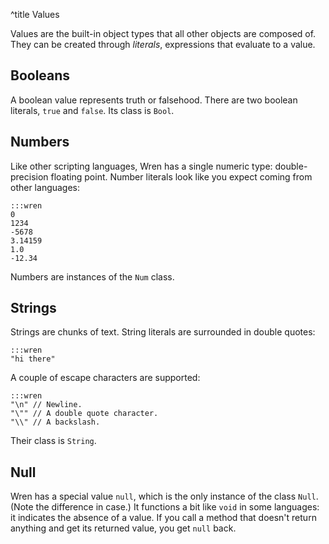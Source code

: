 ^title Values

Values are the built-in object types that all other objects are composed of.
They can be created through *literals*, expressions that evaluate to a value.

## Booleans

A boolean value represents truth or falsehood. There are two boolean literals,
`true` and `false`. Its class is `Bool`.

## Numbers

Like other scripting languages, Wren has a single numeric type: double-precision floating point. Number literals look like you expect coming from other languages:

    :::wren
    0
    1234
    -5678
    3.14159
    1.0
    -12.34

Numbers are instances of the `Num` class.

## Strings

Strings are chunks of text. String literals are surrounded in double quotes:

    :::wren
    "hi there"

A couple of escape characters are supported:

    :::wren
    "\n" // Newline.
    "\"" // A double quote character.
    "\\" // A backslash.

Their class is `String`.

## Null

Wren has a special value `null`, which is the only instance of the class `Null`.
(Note the difference in case.) It functions a bit like `void` in some
languages: it indicates the absence of a value. If you call a method that
doesn't return anything and get its returned value, you get `null` back.
